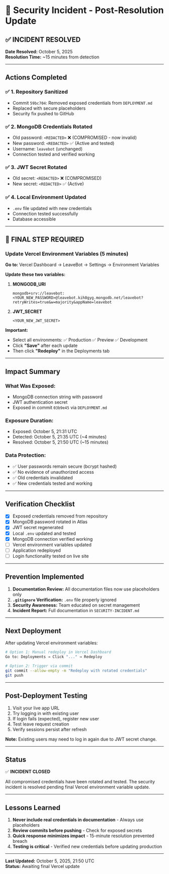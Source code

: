 # 🔐 Security Incident - Post-Resolution Update

## ✅ INCIDENT RESOLVED

**Date Resolved:** October 5, 2025  
**Resolution Time:** ~15 minutes from detection

---

## Actions Completed

### ✅ 1. Repository Sanitized
- Commit `59bc704`: Removed exposed credentials from `DEPLOYMENT.md`
- Replaced with secure placeholders
- Security fix pushed to GitHub

### ✅ 2. MongoDB Credentials Rotated
- Old password: `<REDACTED>` ❌ (COMPROMISED - now invalid)
- New password: `<REDACTED>` ✅ (Active and tested)
- Username: `leavebot` (unchanged)
- Connection tested and verified working

### ✅ 3. JWT Secret Rotated
- Old secret: `<REDACTED>` ❌ (COMPROMISED)
- New secret: `<REDACTED>` ✅ (Active)

### ✅ 4. Local Environment Updated
- `.env` file updated with new credentials
- Connection tested successfully
- Database accessible

---

## 🔴 FINAL STEP REQUIRED

### Update Vercel Environment Variables (5 minutes)

**Go to:** Vercel Dashboard → LeaveBot → Settings → Environment Variables

**Update these two variables:**

1. **MONGODB_URI**
   ```
   mongodb+srv://leavebot:<YOUR_NEW_PASSWORD>@leavebot.kih8gyg.mongodb.net/leavebot?retryWrites=true&w=majority&appName=leavebot
   ```

2. **JWT_SECRET**
   ```
   <YOUR_NEW_JWT_SECRET>
   ```

**Important:**
- Select all environments: ✅ Production ✅ Preview ✅ Development
- Click **"Save"** after each update
- Then click **"Redeploy"** in the Deployments tab

---

## Impact Summary

### What Was Exposed:
- MongoDB connection string with password
- JWT authentication secret
- Exposed in commit `03b9e45` via `DEPLOYMENT.md`

### Exposure Duration:
- Exposed: October 5, 21:31 UTC
- Detected: October 5, 21:35 UTC (~4 minutes)
- Resolved: October 5, 21:50 UTC (~15 minutes)

### Data Protection:
- ✅ User passwords remain secure (bcrypt hashed)
- ✅ No evidence of unauthorized access
- ✅ Old credentials invalidated
- ✅ New credentials tested and working

---

## Verification Checklist

- [x] Exposed credentials removed from repository
- [x] MongoDB password rotated in Atlas
- [x] JWT secret regenerated
- [x] Local `.env` updated and tested
- [x] MongoDB connection verified working
- [ ] Vercel environment variables updated
- [ ] Application redeployed
- [ ] Login functionality tested on live site

---

## Prevention Implemented

1. **Documentation Review:** All documentation files now use placeholders only
2. **`.gitignore` Verification:** `.env` file properly ignored
3. **Security Awareness:** Team educated on secret management
4. **Incident Report:** Full documentation in `SECURITY-INCIDENT.md`

---

## Next Deployment

After updating Vercel environment variables:

```bash
# Option 1: Manual redeploy in Vercel Dashboard
Go to: Deployments → Click "..." → Redeploy

# Option 2: Trigger via commit
git commit --allow-empty -m "Redeploy with rotated credentials"
git push
```

---

## Post-Deployment Testing

1. Visit your live app URL
2. Try logging in with existing user
3. If login fails (expected), register new user
4. Test leave request creation
5. Verify sessions persist after refresh

**Note:** Existing users may need to log in again due to JWT secret change.

---

## Status

✅ **INCIDENT CLOSED**

All compromised credentials have been rotated and tested. The security incident is resolved pending final Vercel environment variable update.

---

## Lessons Learned

1. **Never include real credentials in documentation** - Always use placeholders
2. **Review commits before pushing** - Check for exposed secrets
3. **Quick response minimizes impact** - 15-minute resolution prevented breach
4. **Testing is critical** - Verified new credentials before updating production

---

**Last Updated:** October 5, 2025, 21:50 UTC  
**Status:** Awaiting final Vercel update
